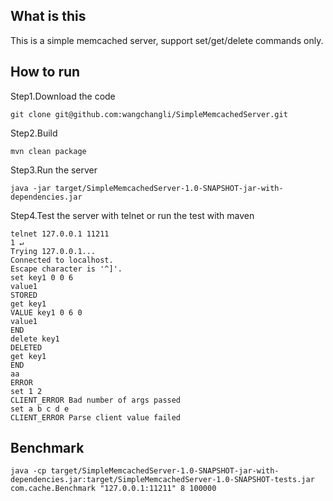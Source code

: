 ## What is this

This is a simple memcached server, support set/get/delete commands only.

## How to run

Step1.Download the code

    git clone git@github.com:wangchangli/SimpleMemcachedServer.git

Step2.Build
    
    mvn clean package

Step3.Run the server

    java -jar target/SimpleMemcachedServer-1.0-SNAPSHOT-jar-with-dependencies.jar 

Step4.Test the server with telnet or run the test with maven

    telnet 127.0.0.1 11211                                                                                                                                                                   1 ↵
    Trying 127.0.0.1...
    Connected to localhost.
    Escape character is '^]'.
    set key1 0 0 6
    value1
    STORED
    get key1
    VALUE key1 0 6 0
    value1
    END
    delete key1
    DELETED
    get key1
    END
    aa
    ERROR
    set 1 2
    CLIENT_ERROR Bad number of args passed
    set a b c d e
    CLIENT_ERROR Parse client value failed

## Benchmark
 
    java -cp target/SimpleMemcachedServer-1.0-SNAPSHOT-jar-with-dependencies.jar:target/SimpleMemcachedServer-1.0-SNAPSHOT-tests.jar com.cache.Benchmark "127.0.0.1:11211" 8 100000
    
